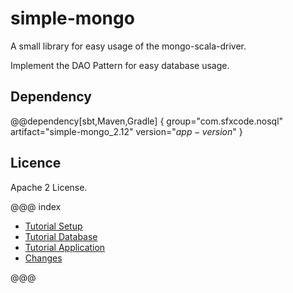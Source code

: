 # simple-mongo

A small library for easy usage of the mongo-scala-driver.

Implement the DAO Pattern for easy database usage.

## Dependency

@@dependency[sbt,Maven,Gradle] {
  group="com.sfxcode.nosql"
  artifact="simple-mongo_2.12"
  version="$app-version$"
}

## Licence

Apache 2 License.

@@@ index

 - [Tutorial Setup](tutorial/setup.md)
 - [Tutorial Database](tutorial/database.md)
 - [Tutorial Application](tutorial/application.md)
 - [Changes ](changes.md)

@@@
